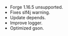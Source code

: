 * Forge 1.16.5 unsupported.
* Fixes slf4j warning.
* Update depends.
* Improve logger.
* Optimized gson.